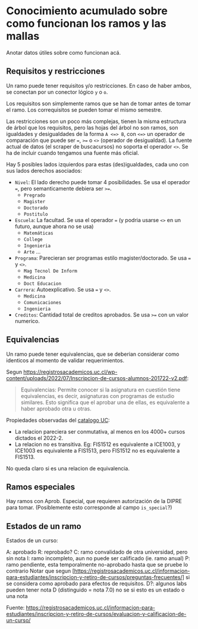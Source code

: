 
# Conocimiento acumulado sobre como funcionan los ramos y las mallas

Anotar datos útiles sobre como funcionan acá.

## Requisitos y restricciones

Un ramo puede tener requisitos y/o restricciones. En caso de haber ambos, se conectan por un conector lógico `y` o `o`.

Los requisitos son simplemente ramos que se han de tomar antes de tomar el ramo.
Los correquisitos se pueden tomar el mismo semestre.

Las restricciones son un poco más complejas, tienen la misma estructura de árbol que los requisitos,
pero las hojas del árbol no son ramos, son igualdades y desigualdades de la forma `A <=> B`, con `<=>`
un operador de comparación que puede ser `=`, `>=` o `<>` (operador de desigualdad). La fuente actual
de datos (el scraper de buscacursos) no soporta el operador `<>`. Se ha de incluir cuando tengamos una
fuente más oficial.

Hay 5 posibles lados izquierdos para estas (des)igualdades, cada uno con sus lados derechos asociados:

- `Nivel`: El lado derecho puede tomar 4 posibilidades. Se usa el operador `=`, pero semanticamente debiera ser `>=`.
    - `Pregrado`
    - `Magister`
    - `Doctorado`
    - `Postitulo`
- `Escuela`: La facultad. Se usa el operador `=` (y podria usarse `<>` en un futuro, aunque ahora no se usa)
    - `Matemáticas`
    - `College`
    - `Ingenieria`
    - `Arte`
    ...
- `Programa`: Parecieran ser programas estilo magister/doctorado. Se usa `=` y `<>`.
    - `Mag Tecnol De Inform`
    - `Medicina`
    - `Doct Educacion`
- `Carrera`: Autoexplicativo. Se usa `=` y `<>`.
    - `Medicina`
    - `Comunicaciones`
    - `Ingenieria`
- `Creditos`: Cantidad total de creditos aprobados. Se usa `>=` con un valor numerico.

## Equivalencias

Un ramo puede tener equivalencias, que se deberian considerar como identicos al momento de validar requerimientos.

Segun https://registrosacademicos.uc.cl/wp-content/uploads/2022/07/Inscripcion-de-cursos-alumnos-201722-v2.pdf:

> Equivalencias: Permite conocer si la asignatura en cuestión tiene equivalencias, es decir, asignaturas con
> programas de estudio similares. Esto significa que el aprobar una de ellas, es equivalente a haber aprobado
> otra u otras.

Propiedades observadas del [catalogo UC](https://catalogo.uc.cl/):
- La relacion pareciera ser conmutativa, al menos en los 4000+ cursos dictados el 2022-2.
- La relacion no es transitiva. Eg: FIS1512 es equivalente a ICE1003, y ICE1003 es equivalente a FIS1513, pero FIS1512 no es equivalente a FIS1513.

No queda claro si es una relacion de equivalencia.

## Ramos especiales

Hay ramos con Aprob. Especial, que requieren autorización de la DIPRE para tomar.
(Posiblemente esto corresponde al campo `is_special`?)

## Estados de un ramo

Estados de un curso:

A: aprobado
R: reprobado?
C: ramo convalidado de otra universidad, pero sin nota
I: ramo incompleto, aun no puede ser calificado (ie. ramo anual)
P: ramo pendiente, esta temporalmente no-aprobado hasta que se pruebe lo contrario
    Notar que segun [https://registrosacademicos.uc.cl/informacion-para-estudiantes/inscripcion-y-retiro-de-cursos/preguntas-frecuentes/]
    si se considera como aprobado para efectos de requisitos.
D?: algunos labs pueden tener nota D (distinguido = nota 7.0) no se si esto es un estado o una nota

Fuente: https://registrosacademicos.uc.cl/informacion-para-estudiantes/inscripcion-y-retiro-de-cursos/evaluacion-y-calificacion-de-un-curso/